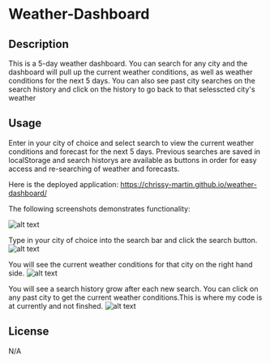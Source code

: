# Weather-Dashboard

## Description
This is a 5-day weather dashboard. You can search for any city and the dashboard will pull up the current weather conditions, as well as weather conditions for the next 5 days. You can also see past city searches on the search history and click on the history to go back to that selesscted city's weather

## Usage

Enter in your city of choice and select search to view the current weather conditions and forecast for the next 5 days. Previous searches are saved in localStorage and search historys are available as buttons in order for easy access and re-searching of weather and forecasts.

Here is the deployed application: https://chrissy-martin.github.io/weather-dashboard/

The following screenshots demonstrates functionality:

![alt text](./assets/screenshots/SS1.png)

Type in your city of choice into the search bar and click the search button.
![alt text](./assets/screenshots/SS2.png)

You will see the current weather conditions for that city on the right hand side.
![alt text](./assets/screenshots/SS3.png)

You will see a search history grow after each new search. You can click on any past city to get the current weather conditions.This is where my code is at currently and not finshed. 
![alt text](./assets/screenshots/SS4.png)




## License

N/A


